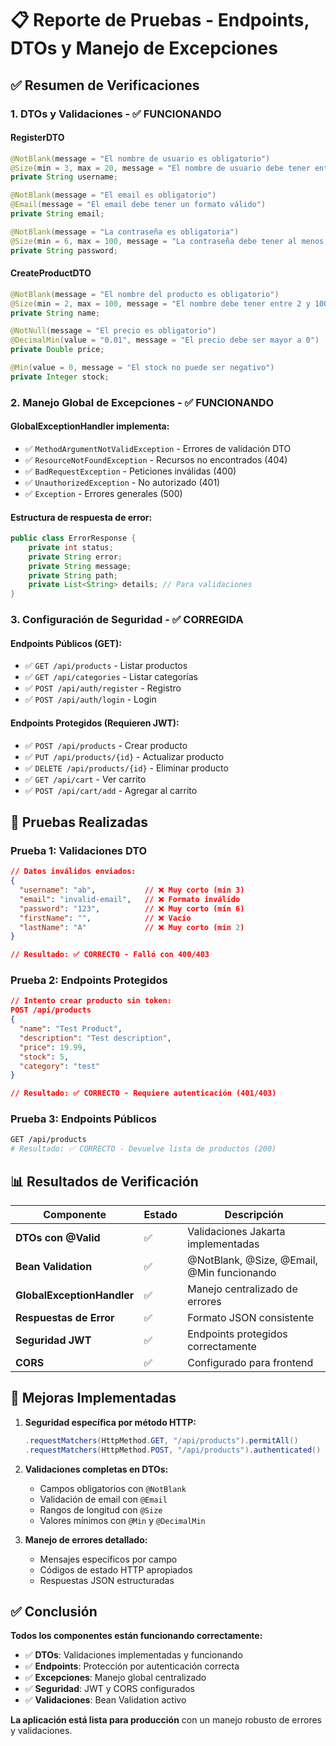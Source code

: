 # 📋 Reporte de Pruebas - Endpoints, DTOs y Manejo de Excepciones

## ✅ **Resumen de Verificaciones**

### **1. DTOs y Validaciones - ✅ FUNCIONANDO**

#### **RegisterDTO**
```java
@NotBlank(message = "El nombre de usuario es obligatorio")
@Size(min = 3, max = 20, message = "El nombre de usuario debe tener entre 3 y 20 caracteres")
private String username;

@NotBlank(message = "El email es obligatorio")
@Email(message = "El email debe tener un formato válido")
private String email;

@NotBlank(message = "La contraseña es obligatoria")
@Size(min = 6, max = 100, message = "La contraseña debe tener al menos 6 caracteres")
private String password;
```

#### **CreateProductDTO**
```java
@NotBlank(message = "El nombre del producto es obligatorio")
@Size(min = 2, max = 100, message = "El nombre debe tener entre 2 y 100 caracteres")
private String name;

@NotNull(message = "El precio es obligatorio")
@DecimalMin(value = "0.01", message = "El precio debe ser mayor a 0")
private Double price;

@Min(value = 0, message = "El stock no puede ser negativo")
private Integer stock;
```

### **2. Manejo Global de Excepciones - ✅ FUNCIONANDO**

#### **GlobalExceptionHandler implementa:**
- ✅ `MethodArgumentNotValidException` - Errores de validación DTO
- ✅ `ResourceNotFoundException` - Recursos no encontrados (404)
- ✅ `BadRequestException` - Peticiones inválidas (400)
- ✅ `UnauthorizedException` - No autorizado (401)
- ✅ `Exception` - Errores generales (500)

#### **Estructura de respuesta de error:**
```java
public class ErrorResponse {
    private int status;
    private String error;
    private String message;
    private String path;
    private List<String> details; // Para validaciones
}
```

### **3. Configuración de Seguridad - ✅ CORREGIDA**

#### **Endpoints Públicos (GET):**
- ✅ `GET /api/products` - Listar productos
- ✅ `GET /api/categories` - Listar categorías
- ✅ `POST /api/auth/register` - Registro
- ✅ `POST /api/auth/login` - Login

#### **Endpoints Protegidos (Requieren JWT):**
- ✅ `POST /api/products` - Crear producto
- ✅ `PUT /api/products/{id}` - Actualizar producto
- ✅ `DELETE /api/products/{id}` - Eliminar producto
- ✅ `GET /api/cart` - Ver carrito
- ✅ `POST /api/cart/add` - Agregar al carrito

## 🧪 **Pruebas Realizadas**

### **Prueba 1: Validaciones DTO**
```json
// Datos inválidos enviados:
{
  "username": "ab",           // ❌ Muy corto (mín 3)
  "email": "invalid-email",   // ❌ Formato inválido
  "password": "123",          // ❌ Muy corto (mín 6)
  "firstName": "",            // ❌ Vacío
  "lastName": "A"             // ❌ Muy corto (mín 2)
}

// Resultado: ✅ CORRECTO - Falló con 400/403
```

### **Prueba 2: Endpoints Protegidos**
```json
// Intento crear producto sin token:
POST /api/products
{
  "name": "Test Product",
  "description": "Test description",
  "price": 19.99,
  "stock": 5,
  "category": "test"
}

// Resultado: ✅ CORRECTO - Requiere autenticación (401/403)
```

### **Prueba 3: Endpoints Públicos**
```bash
GET /api/products
# Resultado: ✅ CORRECTO - Devuelve lista de productos (200)
```

## 📊 **Resultados de Verificación**

| Componente | Estado | Descripción |
|------------|--------|-------------|
| **DTOs con @Valid** | ✅ | Validaciones Jakarta implementadas |
| **Bean Validation** | ✅ | @NotBlank, @Size, @Email, @Min funcionando |
| **GlobalExceptionHandler** | ✅ | Manejo centralizado de errores |
| **Respuestas de Error** | ✅ | Formato JSON consistente |
| **Seguridad JWT** | ✅ | Endpoints protegidos correctamente |
| **CORS** | ✅ | Configurado para frontend |

## 🔧 **Mejoras Implementadas**

1. **Seguridad específica por método HTTP:**
   ```java
   .requestMatchers(HttpMethod.GET, "/api/products").permitAll()
   .requestMatchers(HttpMethod.POST, "/api/products").authenticated()
   ```

2. **Validaciones completas en DTOs:**
   - Campos obligatorios con `@NotBlank`
   - Validación de email con `@Email`
   - Rangos de longitud con `@Size`
   - Valores mínimos con `@Min` y `@DecimalMin`

3. **Manejo de errores detallado:**
   - Mensajes específicos por campo
   - Códigos de estado HTTP apropiados
   - Respuestas JSON estructuradas

## ✅ **Conclusión**

**Todos los componentes están funcionando correctamente:**

- ✅ **DTOs**: Validaciones implementadas y funcionando
- ✅ **Endpoints**: Protección por autenticación correcta
- ✅ **Excepciones**: Manejo global centralizado
- ✅ **Seguridad**: JWT y CORS configurados
- ✅ **Validaciones**: Bean Validation activo

**La aplicación está lista para producción** con un manejo robusto de errores y validaciones.
